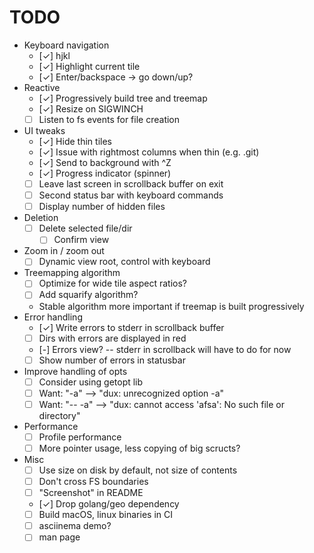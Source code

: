 # TODO

* Keyboard navigation
  * [✓] hjkl
  * [✓] Highlight current tile
  * [✓] Enter/backspace -> go down/up?
* Reactive
  * [✓] Progressively build tree and treemap
  * [✓] Resize on SIGWINCH
  * [ ] Listen to fs events for file creation
* UI tweaks
  * [✓] Hide thin tiles
  * [✓] Issue with rightmost columns when thin (e.g. .git)
  * [✓] Send to background with ^Z
  * [✓] Progress indicator (spinner)
  * [ ] Leave last screen in scrollback buffer on exit
  * [ ] Second status bar with keyboard commands
  * [ ] Display number of hidden files
* Deletion
  * [ ] Delete selected file/dir
    * [ ] Confirm view
* Zoom in / zoom out
  * [ ] Dynamic view root, control with keyboard
* Treemapping algorithm
  * [ ] Optimize for wide tile aspect ratios?
  * [ ] Add squarify algorithm?
  * Stable algorithm more important if treemap is built progressively
* Error handling
  * [✓] Write errors to stderr in scrollback buffer
  * [ ] Dirs with errors are displayed in red
  * [-] Errors view? -- stderr in scrollback will have to do for now
  * [ ] Show number of errors in statusbar
* Improve handling of opts
  * [ ] Consider using getopt lib
  * [ ] Want: "-a" --> "dux: unrecognized option -a"
  * [ ] Want: "-- -a" --> "dux: cannot access 'afsa': No such file or directory"
* Performance
  * [ ] Profile performance
  * [ ] More pointer usage, less copying of big scructs?
* Misc
  * [ ] Use size on disk by default, not size of contents
  * [ ] Don't cross FS boundaries
  * [ ] "Screenshot" in README
  * [✓] Drop golang/geo dependency
  * [ ] Build macOS, linux binaries in CI
  * [ ] asciinema demo?
  * [ ] man page
